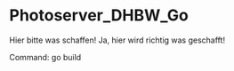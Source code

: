 # Photoserver_DHBW_Go



Hier bitte was schaffen!
Ja, hier wird richtig was geschafft!

Command: go build
